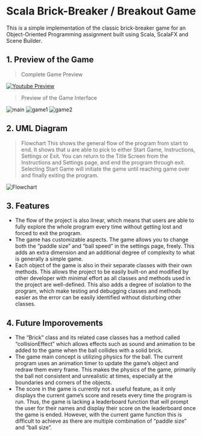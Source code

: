 # Scala Brick-Breaker / Breakout Game
This is a simple implementation of the classic brick-breaker game for an Object-Oriented Programming assignment built using Scala, ScalaFX and Scene Builder.

## 1. Preview of the Game

> Complete Game Preview

[![Youtube Preview](https://img.youtube.com/vi/Db2dNVfpId4/0.jpg)](https://www.youtube.com/watch?v=Db2dNVfpId4)


> Preview of the Game Interface

![main](https://github.com/LesterKoon/UniProjects/assets/77951315/ba743fb5-4338-4116-b14c-d5e1b11e7784)
![game1](https://github.com/LesterKoon/UniProjects/assets/77951315/4d17f1a9-0b11-44a0-b8db-4347b6023301)
![game2](https://github.com/LesterKoon/UniProjects/assets/77951315/a9ed7452-8e86-42a3-95ef-0361dff9f93c)

## 2. UML Diagram

> Flowchart
This shows the general flow of the program from start to end. It shows that u are able to pick to either Start Game, Instructions, Settings or Exit. You can return to the Title Screen from the Instructions and Settings page, and end the program through exit. Selecting Start Game will initiate the game until reaching game over and finally exiting the program.

![Flowchart](https://github.com/LesterKoon/UniProjects/assets/77951315/05a2f8c8-3691-40b3-a9d3-d2605f68cf04)

## 3. Features

- The flow of the project is also linear, which means that users are able to fully explore the whole program every time without getting lost and forced to exit the program.
- The game has customizable aspects. The game allows you to change both the “paddle size” and “ball speed” in the settings page, freely. This adds an extra dimension and an additional degree of complexity to what is generally a simple game.
- Each object of the game is also in their separate classes with their own methods. This allows the project to be easily built-on and modified by other developer with minimal effort as all classes and methods used in the project are well-defined. This also adds a degree of isolation to the program, which make testing and debugging classes and methods easier as the error can be easily identified without disturbing other classes.

## 4. Future Imporovements

- The “Brick” class and its related case classes has a method called “collisionEffect” which allows effects such as sound and animation to be added to the game when the ball collides with a solid brick.
-	The game main concept is utilizing physics for the ball. The current program uses an animation timer to update the game’s object and redraw them every frame. This makes the physics of the game, primarily the ball not consistent and unrealistic at times, especially at the boundaries and corners of the objects.
-	The score in the game is currently not a useful feature, as it only displays the current game’s score and resets every time the program is run. Thus, the game is lacking a leaderboard function that will prompt the user for their names and display their score on the leaderboard once the game is ended. However, with the current game function this is difficult to achieve as there are multiple combination of “paddle size” and “ball size”.
